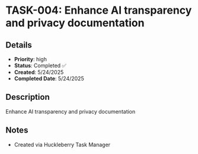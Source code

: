 # TASK-004: Enhance AI transparency and privacy documentation

## Details
- **Priority**: high
- **Status**: Completed ✅
- **Created**: 5/24/2025
- **Completed Date**: 5/24/2025

## Description
Enhance AI transparency and privacy documentation

## Notes
- Created via Huckleberry Task Manager
